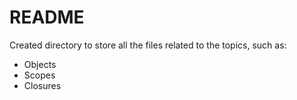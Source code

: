 # README

Created directory to store all the files related to the topics, such as:

- Objects
- Scopes
- Closures